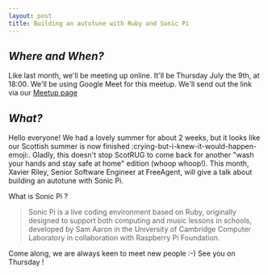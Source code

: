 ```yaml
---
layout: post
title: Building an autotune with Ruby and Sonic Pi
---
```


## *Where and When?*
Like last month, we'll be meeting up online. It'll be Thursday July the 9th, at 18:00. We'll be using Google Meet for this meetup. We'll send out the link via our [Meetup page](https://www.meetup.com/meetup-group-Xwgucjde/events/mljltlybckbmb/)

## *What?*
Hello everyone! We had a lovely summer for about 2 weeks, but it looks like our Scottish summer is now finished :crying-but-i-knew-it-would-happen-emoji:. Gladly, this doesn't stop ScotRUG to come back for another "wash your hands and stay safe at home" edition (whoop whoop!). This month, Xavier Riley, Senior Software Engineer at FreeAgent, will give a talk about building an autotune with Sonic Pi.

What is Sonic Pi ? 
> Sonic Pi is a live coding environment based on Ruby, originally designed to support both computing and music lessons in schools, developed by Sam Aaron in the University of Cambridge Computer Laboratory in collaboration with Raspberry Pi Foundation.

Come along, we are always keen to meet new people :-)
See you on Thursday !
